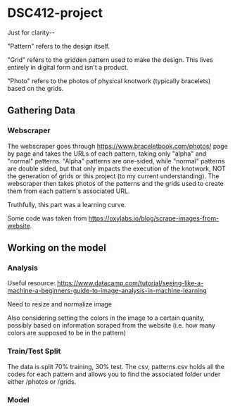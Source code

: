 # DSC412-project

Just for clarity--

"Pattern" refers to the design itself.

"Grid" refers to the gridden pattern used to make the design. This lives entirely in digital form and isn't a product.

"Photo" refers to the photos of physical knotwork (typically bracelets) based on the grids.

## Gathering Data

### Webscraper

The webscraper goes through https://www.braceletbook.com/photos/ page by page and takes the URLs of each pattern, taking only "alpha"
and "normal" patterns. "Alpha" patterns are one-sided, while "normal" patterns are double sided, but that only impacts the execution
of the knotwork, NOT the generation of grids or this project (to my current understanding). The webscraper then takes photos of the 
patterns and the grids used to create them from each pattern's associated URL.

Truthfully, this part was a learning curve.

Some code was taken from https://oxylabs.io/blog/scrape-images-from-website.

## Working on the model

### Analysis

Useful resource: https://www.datacamp.com/tutorial/seeing-like-a-machine-a-beginners-guide-to-image-analysis-in-machine-learning

Need to resize and normalize image

Also considering setting the colors in the image to a certain quanity, possibly based on information scraped from the website (i.e. how many colors are supposed to be in the pattern)

### Train/Test Split

The data is split 70% training, 30% test. The csv, patterns.csv holds all the codes for each pattern and allows you to find the associated
folder under either /photos or /grids.

### Model





